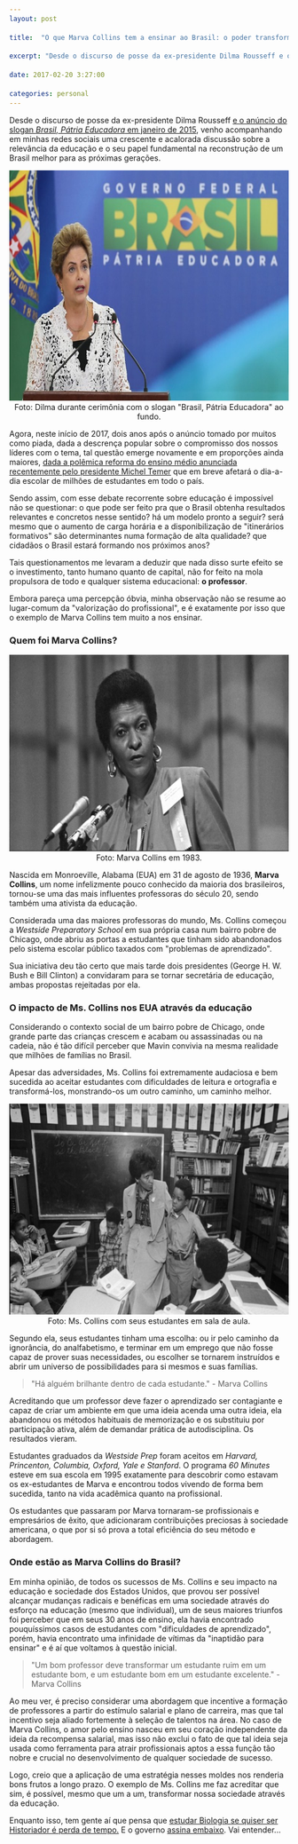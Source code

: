```yaml
---
layout: post

title:  "O que Marva Collins tem a ensinar ao Brasil: o poder transformador da educação"

excerpt: "Desde o discurso de posse da ex-presidente Dilma Rousseff e o anúncio do slogan *Brasil, Pátria Educadora* em janeiro de 2015, venho acompanhando em minhas redes sociais uma crescente e acalorada discussão sobre a relevância da educação e o seu papel fundamental na reconstrução [...]"

date: 2017-02-20 3:27:00

categories: personal
---
```


Desde o discurso de posse da ex-presidente Dilma Rousseff <a href="http://www.brasil.gov.br/governo/2015/01/dilma-toma-posse-e-anuncia-lema-do-novo-governo-201cbrasil-patria-educadora201d" target="_blank">e o anúncio do slogan *Brasil, Pátria Educadora* em janeiro de 2015</a>, venho acompanhando em minhas redes sociais uma crescente e acalorada discussão sobre a relevância da educação e o seu papel fundamental na reconstrução de um Brasil melhor para as próximas gerações. 

<div style="text-align:center" markdown="1">
<img src="/img/dilma_educadora.jpg" width="740" height="415" class="img-responsive center-block" />
<br />
Foto: Dilma durante cerimônia com o slogan "Brasil, Pátria Educadora" ao fundo.
</div>

Agora, neste início de 2017, dois anos após o anúncio tomado por muitos como piada, dada a descrença popular sobre o compromisso dos nossos líderes com o tema, tal questão emerge novamente e em proporções ainda maiores, <a href="http://g1.globo.com/educacao/noticia/temer-sanciona-a-medida-provisoria-da-reforma-do-ensino-medio.ghtml" target="_blank">dada a polêmica reforma do ensino médio anunciada recentemente pelo presidente Michel Temer</a> que em breve afetará o dia-a-dia escolar de milhões de estudantes em todo o país. 

Sendo assim, com esse debate recorrente sobre educação é impossível não se questionar: o que pode ser feito pra que o Brasil obtenha resultados relevantes e concretos nesse sentido? há um modelo pronto a seguir? será mesmo que o aumento de carga horária e a disponibilização de "itinerários formativos" são determinantes numa formação de alta qualidade? que cidadãos o Brasil estará formando nos próximos anos?

Tais questionamentos me levaram a deduzir que nada disso surte efeito se o investimento, tanto humano quanto de capital, não for feito na mola propulsora de todo e qualquer sistema educacional: **o professor**.

Embora pareça uma percepção óbvia, minha observação não se resume ao lugar-comum da "valorização do profissional", e é exatamente por isso que o exemplo de Marva Collins tem muito a nos ensinar.

### Quem foi Marva Collins?

<div style="text-align:center" markdown="1">
<img src="/img/marva-collins.png" width="678" height="354" class="img-responsive center-block" />
<br />
Foto: Marva Collins em 1983.
</div>

Nascida em Monroeville, Alabama (EUA) em 31 de agosto de 1936, **Marva Collins**, um nome infelizmente pouco conhecido da maioria dos brasileiros, tornou-se uma das mais influentes professoras do século 20, sendo também uma ativista da educação.

Considerada uma das maiores professoras do mundo, Ms. Collins começou a *Westside Preparatory School* em sua própria casa num bairro pobre de Chicago, onde abriu as portas a estudantes que tinham sido abandonados pelo sistema escolar público taxados com "problemas de aprendizado".

Sua iniciativa deu tão certo que mais tarde dois presidentes (George H. W. Bush e Bill Clinton) a convidaram para se tornar secretária de educação, ambas propostas rejeitadas por ela.

### O impacto de Ms. Collins nos EUA através da educação

Considerando o contexto social de um bairro pobre de Chicago, onde grande parte das crianças crescem e acabam ou assassinadas ou na cadeia, não é tão difícil perceber que Mavin convivia na mesma realidade que milhões de famílias no Brasil.

Apesar das adversidades, Ms. Collins foi extremamente audaciosa e bem sucedida ao aceitar estudantes com dificuldades de leitura e ortografia e transformá-los, monstrando-os um outro caminho, um caminho melhor.

<div style="text-align:center" markdown="1">
<img src="/img/ms_collins_students.png" width="662" height="380" class="img-responsive center-block" />
<br />
Foto: Ms. Collins com seus estudantes em sala de aula.
</div>

Segundo ela, seus estudantes tinham uma escolha: ou ir pelo caminho da ignorância, do analfabetismo, e terminar em um emprego que não fosse capaz de prover suas necessidades, ou escolher se tornarem instruídos e abrir um universo de  possibilidades para si mesmos e suas famílias.

>"Há alguém brilhante dentro de cada estudante." - Marva Collins

Acreditando que um professor deve fazer o aprendizado ser contagiante e capaz de criar um ambiente em que uma ideia acenda uma outra ideia, ela abandonou os métodos habituais de memorização e os substituiu por participação ativa, além de demandar prática de autodisciplina. Os resultados vieram.

Estudantes graduados da *Westside Prep* foram aceitos em *Harvard, Princenton, Columbia, Oxford, Yale e Stanford*. O programa *60 Minutes* esteve em sua escola em 1995 exatamente para descobrir como estavam os ex-estudantes de Marva e encontrou todos vivendo de forma bem sucedida, tanto na vida acadêmica quanto na profissional. 

Os estudantes que passaram por Marva tornaram-se profissionais e empresários de êxito, que adicionaram contribuições preciosas à sociedade americana, o que por si só prova a total eficiência do seu método e abordagem. 

### Onde estão as Marva Collins do Brasil?

Em minha opinião, de todos os sucessos de Ms. Collins e seu impacto na educação e sociedade dos Estados Unidos, que provou ser possível alcançar mudanças radicais e benéficas em uma sociedade através do esforço na educação (mesmo que individual), um de seus maiores triunfos foi perceber que em seus 30 anos de ensino, ela havia encontrado pouquíssimos casos de estudantes com "dificuldades de aprendizado", porém, havia encontrato uma infinidade de vítimas da "inaptidão para ensinar" e é aí que voltamos à questão inicial.

>"Um bom professor deve transformar um estudante ruim em um estudante bom, e um estudante bom em um estudante excelente." - Marva Collins

Ao meu ver, é preciso considerar uma abordagem que incentive a formação de professores a partir do estímulo salarial e plano de carreira, mas que tal incentivo seja aliado fortemente à seleção de talentos na área. No caso de Marva Collins, o amor pelo ensino nasceu em seu coração independente da ideia da recompensa salarial, mas isso não exclui o fato de que tal ideia seja usada como ferramenta para atrair profissionais aptos a essa função tão nobre e crucial no desenvolvimento de qualquer sociedade de sucesso.

Logo, creio que a aplicação de uma estratégia nesses moldes nos renderia bons frutos a longo prazo. O exemplo de Ms. Collins me faz acreditar que sim, é possível, mesmo que um a um, transformar nossa sociedade através da educação.  

Enquanto isso, tem gente aí que pensa que <a href="https://youtu.be/ENIPdSbuafA?t=280" target="_blank">estudar Biologia se quiser ser Historiador é perda de tempo.</a> E o governo <a href="http://g1.globo.com/educacao/noticia/mec-desloca-r-295-mil-para-propaganda-de-youtubers-sobre-a-reforma-do-ensino-medio.ghtml" target="_blank">assina embaixo</a>. Vai entender...


